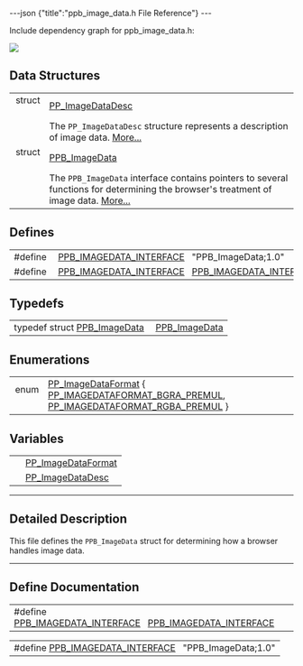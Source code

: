 ---json {"title":"ppb\_image\_data.h File Reference"} ---

Include dependency graph for ppb\_image\_data.h:

![](/docs/native-client/pepper_beta/c/ppb__image__data_8h__incl.png)

Data Structures
---------------

<table><tbody><tr class="odd"><td style="text-align: right;">struct  </td><td><a href="/docs/native-client/pepper_beta/c/struct_p_p___image_data_desc/" class="el">PP_ImageDataDesc</a></td></tr><tr class="even"><td style="text-align: right;"> </td><td>The <code>PP_ImageDataDesc</code> structure represents a description of image data. <a href="/docs/native-client/pepper_beta/c/struct_p_p___image_data_desc#details">More...</a><br />
</td></tr><tr class="odd"><td style="text-align: right;">struct  </td><td><a href="/docs/native-client/pepper_beta/c/struct_p_p_b___image_data__1__0/" class="el">PPB_ImageData</a></td></tr><tr class="even"><td style="text-align: right;"> </td><td>The <code>PPB_ImageData</code> interface contains pointers to several functions for determining the browser's treatment of image data. <a href="/docs/native-client/pepper_beta/c/struct_p_p_b___image_data__1__0#details">More...</a><br />
</td></tr></tbody></table>

Defines
-------

<table><tbody><tr class="odd"><td style="text-align: right;">#define </td><td><a href="/docs/native-client/pepper_beta/c/ppb__image__data_8h#ab08ef8c9002eec0102a71d9c766f0893" class="el">PPB_IMAGEDATA_INTERFACE</a>   "PPB_ImageData;1.0"</td></tr><tr class="even"><td style="text-align: right;">#define </td><td><a href="/docs/native-client/pepper_beta/c/ppb__image__data_8h#a706a4eb837834aefe135ccbfb3ebe21d" class="el">PPB_IMAGEDATA_INTERFACE</a>   <a href="/docs/native-client/pepper_beta/c/ppb__image__data_8h#ab08ef8c9002eec0102a71d9c766f0893" class="el">PPB_IMAGEDATA_INTERFACE</a></td></tr></tbody></table>

Typedefs
--------

<table><tbody><tr class="odd"><td style="text-align: right;">typedef struct <a href="/docs/native-client/pepper_beta/c/struct_p_p_b___image_data__1__0/" class="el">PPB_ImageData</a> </td><td><a href="/docs/native-client/pepper_beta/c/group___interfaces#ga17e05bbe7da0d6d7b61b6f78c5913c37" class="el">PPB_ImageData</a></td></tr></tbody></table>

Enumerations
------------

<table><tbody><tr class="odd"><td style="text-align: right;">enum  </td><td><a href="/docs/native-client/pepper_beta/c/group___enums#ga2ee7ad01799553e5f17bdaa35dd952ee" class="el">PP_ImageDataFormat</a> { <a href="/docs/native-client/pepper_beta/c/group___enums#gga2ee7ad01799553e5f17bdaa35dd952eea8685611ba2e85347f5f6bb0043940358" class="el">PP_IMAGEDATAFORMAT_BGRA_PREMUL</a>, <a href="/docs/native-client/pepper_beta/c/group___enums#gga2ee7ad01799553e5f17bdaa35dd952eeab291a13cd5f4728eab3c207938916622" class="el">PP_IMAGEDATAFORMAT_RGBA_PREMUL</a> }</td></tr></tbody></table>

Variables
---------

<table><tbody><tr class="odd"><td style="text-align: right;"> </td><td><a href="/docs/native-client/pepper_beta/c/group___enums#ga2ee7ad01799553e5f17bdaa35dd952ee" class="el">PP_ImageDataFormat</a></td></tr><tr class="even"><td style="text-align: right;"> </td><td><a href="/docs/native-client/pepper_beta/c/group___structs#gae0f2df62c9fe8b622336fa44ad897470" class="el">PP_ImageDataDesc</a></td></tr></tbody></table>

------------------------------------------------------------------------

<span id="details" class="anchor" style="margin: 0;"></span>

Detailed Description
--------------------

This file defines the `PPB_ImageData` struct for determining how a browser handles image data.

------------------------------------------------------------------------

Define Documentation
--------------------

<span id="a706a4eb837834aefe135ccbfb3ebe21d" class="anchor" style="margin: 0;"></span>

<table><tbody><tr class="odd"><td>#define <a href="/docs/native-client/pepper_beta/c/ppb__image__data_8h#a706a4eb837834aefe135ccbfb3ebe21d" class="el">PPB_IMAGEDATA_INTERFACE</a>   <a href="/docs/native-client/pepper_beta/c/ppb__image__data_8h#ab08ef8c9002eec0102a71d9c766f0893" class="el">PPB_IMAGEDATA_INTERFACE</a></td></tr></tbody></table>

<span id="ab08ef8c9002eec0102a71d9c766f0893" class="anchor" style="margin: 0;"></span>

<table><tbody><tr class="odd"><td>#define <a href="/docs/native-client/pepper_beta/c/ppb__image__data_8h#ab08ef8c9002eec0102a71d9c766f0893" class="el">PPB_IMAGEDATA_INTERFACE</a>   "PPB_ImageData;1.0"</td></tr></tbody></table>
